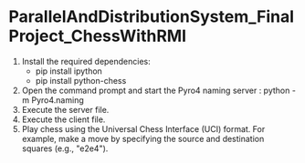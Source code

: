 # ParallelAndDistributionSystem_FinalProject_ChessWithRMI

1. Install the required dependencies:
   - pip install ipython
   - pip install python-chess
2. Open the command prompt and start the Pyro4 naming server : python -m Pyro4.naming
3. Execute the server file.
4. Execute the client file.
5. Play chess using the Universal Chess Interface (UCI) format. For example, make a move by specifying the source and destination squares (e.g., "e2e4").
